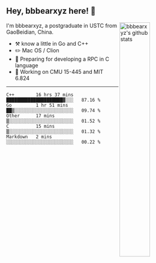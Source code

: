 ## Hey, bbbearxyz here! :wave:

<img align="right" alt="bbbearxyz's github stats" width="40%" src="https://github-readme-stats.vercel.app/api?username=bbbearxyz&show_icons=true">

I'm bbbearxyz, a postgraduate in USTC from GaoBeidian, China.

-   :hammer_and_pick:    know a little in Go and C++
-   :pencil2: Mac OS / Clion
-   :seedling: Preparing for developing a RPC in C language 
-   :thinking: Working on CMU 15-445 and MIT 6.824
---
<!--START_SECTION:waka-->
```text
C++        16 hrs 37 mins  █████████████████████▓░░░   87.16 % 
Go         1 hr 51 mins    ██▒░░░░░░░░░░░░░░░░░░░░░░   09.74 % 
Other      17 mins         ▒░░░░░░░░░░░░░░░░░░░░░░░░   01.52 % 
C          15 mins         ▒░░░░░░░░░░░░░░░░░░░░░░░░   01.32 % 
Markdown   2 mins          ░░░░░░░░░░░░░░░░░░░░░░░░░   00.22 % 
```
<!--END_SECTION:waka-->
